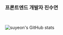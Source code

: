 ### 프론트엔드 개발자 진수연

<br />

![suyeon's GitHub stats](https://github-readme-stats.vercel.app/api?username=Jin-suyeon&show_icons=true&theme=dracula)
